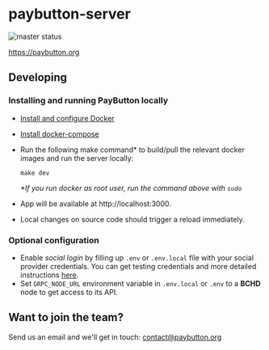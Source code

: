 # paybutton-server
![master status](https://github.com/paybutton/paybutton-server/actions/workflows/on-push-master.yml/badge.svg)

https://paybutton.org

## Developing
### Installing and running PayButton locally
- [Install and configure Docker](https://docs.docker.com/get-docker/)
- [Install docker-compose](https://docs.docker.com/compose/install/)

- Run the following make command* to build/pull the relevant docker images and run the server locally:


    ```
    make dev
    ```
	_*If you run docker as root user, run the command above with `sudo`_

- App will be available at http://localhost:3000.
- Local changes on source code should trigger a reload immediately.

### Optional configuration
- Enable _social login_ by filling up `.env` or `.env.local` file with your social provider credentials. You can get testing credentials and more detailed instructions [here](https://supertokens.com/docs/thirdpartyemailpassword/quick-setup/backend#2-initialise-supertokens).
- Set `GRPC_NODE_URL` environment variable in `.env.local` or `.env` to a **BCHD** node to get access to its API.

## Want to join the team?

Send us an email and we'll get in touch: contact@paybutton.org

